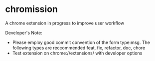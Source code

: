 # chromission
A chrome extension in progress to improve user workflow

Developer's Note:
- Please employ good commit convention of the form type:msg. The following types are reccommended feat, fix, refactor, doc, chore
- Test extension on chrome://extensions/ with developer options
